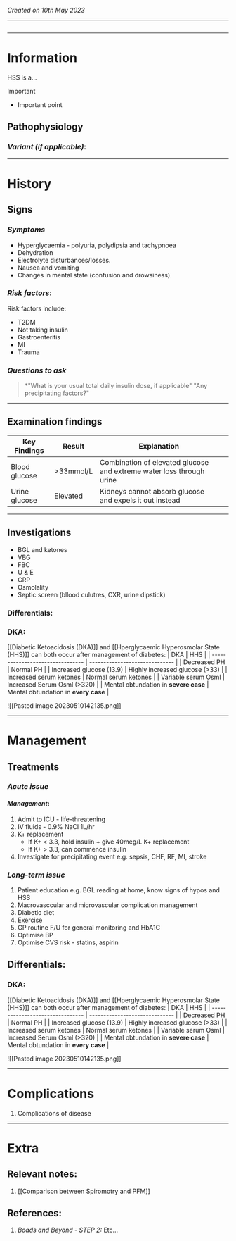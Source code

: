 *Created on 10th May 2023*

---
```toc
```
---

# Information
 
HSS is a... 

> [!Important]
- Important point

## Pathophysiology
### *Variant (if applicable)*:

--- 
# History
## Signs
### *Symptoms*
- Hyperglycaemia - polyuria, polydipsia and tachypnoea
- Dehydration 
- Electrolyte disturbances/losses.
- Nausea and vomiting 
- Changes in mental state (confusion and drowsiness) 

### *Risk factors*:
Risk factors include:
- T2DM
- Not taking insulin
- Gastroenteritis 
- MI
- Trauma

### *Questions to ask*
>*"What is your usual total daily insulin dose, if applicable"
>"Any precipitating factors?"


---

## Examination findings
| Key Findings  | Result    | Explanation                                                          |     |
| ------------- | --------- | -------------------------------------------------------------------- | --- |
| Blood glucose | >33mmol/L | Combination of elevated glucose and extreme water loss through urine |     |
| Urine glucose    |    Elevated  |   Kidneys cannot absorb glucose and expels it out instead                                                                   |     |



---

## Investigations

- BGL and ketones
- VBG
- FBC
- U & E
- CRP
- Osmolality
- Septic screen (bllood culutres, CXR, urine dipstick)
### Differentials:
### DKA:
[[Diabetic Ketoacidosis (DKA)]] and [[Hperglycaemic Hyperosmolar State (HHS)]] can both occur after management of diabetes:
| DKA                              | HHS                            |
| -------------------------------- | ------------------------------ |
| Decreased PH                     | Normal PH                      |
| Increased glucose (13.9)         | Highly increased glucose (>33) |
| Increased serum ketones          | Normal serum ketones           |
| Variable serum Osml              | Increased Serum Osml (>320)    |
| Mental obtundation in **severe case** | Mental obtundation in **every case**                               |

![[Pasted image 20230510142135.png]]


---

# Management
## Treatments

### *Acute issue*
#### *Management*:
1. Admit to ICU - life-threatening
2. IV fluids - 0.9% NaCl 1L/hr
3. K+ replacement
	- If K+ < 3.3, hold insulin + give 40meg/L K+ replacement
	-  If K+ > 3.3, can commence insulin
4. Investigate for precipitating event e.g. sepsis, CHF, RF, MI, stroke


### *Long-term issue*
1. Patient education e.g. BGL reading at home, know signs of hypos and HSS
2. Macrovasccular and microvascular complication management
3. Diabetic diet
4. Exercise
5. GP routine F/U for general monitoring and HbA1C
6. Optimise BP
7. Optimise CVS risk - statins, aspirin


## Differentials:
### DKA:
[[Diabetic Ketoacidosis (DKA)]] and [[Hperglycaemic Hyperosmolar State (HHS)]] can both occur after management of diabetes:
| DKA                              | HHS                            |
| -------------------------------- | ------------------------------ |
| Decreased PH                     | Normal PH                      |
| Increased glucose (13.9)         | Highly increased glucose (>33) |
| Increased serum ketones          | Normal serum ketones           |
| Variable serum Osml              | Increased Serum Osml (>320)    |
| Mental obtundation in **severe case** | Mental obtundation in **every case**                               |

![[Pasted image 20230510142135.png]]

---

# Complications
1. Complications of disease

---

# Extra
## Relevant notes:
1. [[Comparison between Spiromotry and PFM]]
## References:
1. *Boads and Beyond - STEP 2:* Etc...